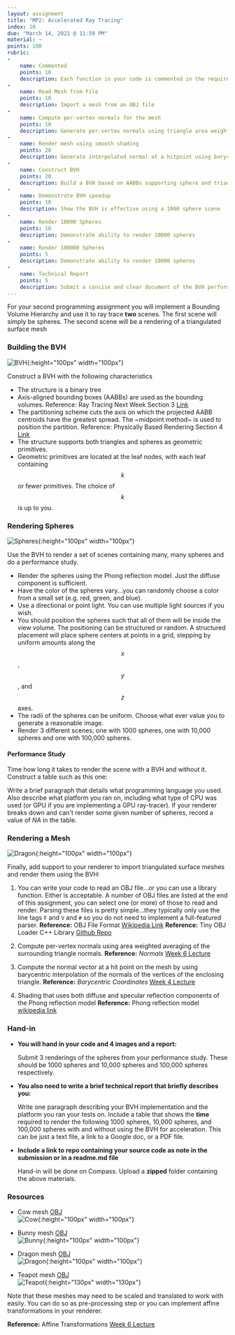 ```yaml
---
layout: assignment
title: "MP2: Accelerated Ray Tracing"
index: 10
due: "March 14, 2021 @ 11:59 PM"
material: ~
points: 100
rubric:
-
    name: Commented
    points: 10
    description: Each function in your code is commented in the required style.
- 
    name: Read Mesh from File
    points: 10
    description: Import a mesh from an OBJ file
-
    name: Compute per-vertex normals for the mesh
    points: 10
    description: Generate per-vertex normals using triangle area weighting
- 
    name: Render mesh using smooth shading 
    points: 20
    description: Generate interpolated normal at a hitpoint using barycentric interpolation of the triangle per-vertex normal
- 
    name: Construct BVH
    points: 20
    description: Build a BVH based on AABBs supporting sphere and triangle geometric primitives.
- 
    name: Demonstrate BVH speedup
    points: 10
    description: Show the BVH is effective using a 1000 sphere scene
-
    name: Render 10000 Spheres
    points: 10
    description: Demonstrate ability to render 10000 spheres
-
    name: Render 100000 Spheres
    points: 5
    description: Demonstrate ability to render 10000 spheres
-
    name: Technical Report
    points: 5
    description: Submit a concise and clear document of the BVH performance.
---
```


For your second programming assignment you will implement a Bounding Volume Hierarchy and use it to ray trace **two** scenes. The first scene will simply be spheres. The second scene will be a rendering of a triangulated surface mesh

### Building the BVH

![BVH](https://illinois-cs419.github.io/img/bvh2.PNG){:height="100px" width="100px"}

Construct a BVH with the following characteristics

+ The structure is a binary tree 
+ Axis-aligned bounding boxes (AABBs) are used as the bounding volumes.
  Reference: Ray Tracing Next Week Section 3 [Link]()
+ The partitioning scheme cuts the axis on which the projected AABB centroids have the greatest spread.
   The ~midpoint method~  is used to position the partition.
  Reference: Physically Based Rendering Section 4 [Link]()
+ The structure supports both triangles and spheres as geometric primitives. 
+ Geometric primitives are located at the leaf nodes, with each leaf containing $$k$$ or fewer primitives.
  The choice of $$k$$ is up to you.

### Rendering Spheres

![Spheres](https://illinois-cs419.github.io/img/spheres.PNG){:height="100px" width="100px"}

Use the BVH to render a set of scenes containing many, many spheres and do a performance study. 

+ Render the spheres using the Phong reflection model. Just the diffuse component is sufficient.
+ Have the color of the spheres vary...you can randomly choose a color from a small set (e.g. red, green, and blue).
+ Use a directional or point light. You can use multiple light sources if you wish.
+ You should position the spheres such that all of them will be inside the view volume.
  The positioning can be structured or random. A structured placement will place sphere centers at points in a grid, stepping by uniform amounts along the $$x$$, $$y$$, and $$z$$ axes.
+ The radii of the spheres can be uniform. Choose what ever value you to generate a reasonable image.
+ Render 3 different scenes; one with 1000 spheres, one with 10,000 spheres and one with 100,000 spheres.

#### Performance Study

Time how long it takes to render the scene with a BVH and without it. Construct a table such as this one:

Write a brief paragraph that details what programming language you used. Also describe what platform you ran on, including what type of CPU was used (or GPU if you are implementing a GPU ray-tracer). If your renderer breaks down and can't render some given number of spheres, record a value of _NA_ in the table.   

### Rendering a Mesh

![Dragon](https://github.com/illinois-cs419/illinois-cs419.github.io/raw/master/img/dragon.PNG){:height="100px" width="100px"}

Finally, add support to your renderer to import triangulated surface meshes and render them using the BVH:

1. You can write your code to read an OBJ file...or you can use a library function. Either is acceptable.
    A number of OBJ files are listed at the end of this assignment, you can select one (or more) of those to read and render. Parsing these files is pretty simple...they typically only use the line tags <code>F</code> and <code>V</code> and <code>#</code> so you do not need to implement a full-featured parser.
  **Reference:** OBJ File Format [Wikipedia Link](https://en.wikipedia.org/wiki/Wavefront_.obj_file#File_format)
  **Reference:** Tiny OBJ Loader C++ Library [Github Repo](https://github.com/tinyobjloader/tinyobjloader)
  
  

2.  Compute per-vertex normals using area weighted averaging of the surrounding triangle normals.
   **Reference:**  _Normals_ [Week 6 Lecture](https://illinois-cs419.github.io/schedule)

3.  Compute the normal vector at a hit point on the mesh by using barycentric interpolation of the normals of the vertices of the enclosing triangle.
   **Reference:**  _Barycentric Coordinates_ [Week 4 Lecture](https://illinois-cs419.github.io/schedule)

4. Shading that uses both diffuse and specular reflection components of the Phong reflection model
   **Reference:** Phong reflection model [wikipedia link](https://en.wikipedia.org/wiki/Phong_reflection_model)
         

### Hand-in

+ **You will hand in your code and 4 images and a report:**

  Submit 3 renderings of the spheres from your performance study. These should be 1000 spheres and 10,000 spheres and 100,000 spheres respectively.

+ **You also need to write a brief technical report that briefly describes you:**

  Write one paragraph describing your BVH implementation and the platform you ran your tests on.
  Include a table that shows the **time** required to render the following 1000 spheres, 10,000 spheres, and 100,000 spheres with and without using the BVH for acceleration. This can be just a text file, a link to a Google doc, or a PDF file.

+ **Include a link to repo containing your source code as note in the submission or in a readme.md file**

  Hand-in will be done on Compass. Upload a **zipped** folder containing the above materials.

### Resources

+ Cow mesh [OBJ](https://raw.githubusercontent.com/UIllinoisGraphics/CS296/master/Meshes/cow.obj)  
![Cow](https://illinois-cs419.github.io//img/cow_snopshot.jpg){:height="100px" width="100px"}

+ Bunny mesh [OBJ](https://github.com/UIllinoisGraphics/CS296/blob/master/Meshes/bunny.obj?raw=true)  
![Bunny](https://illinois-cs419.github.io//img/bunny_snopshot.jpg){:height="100px" width="100px"}

+ Dragon mesh [OBJ](https://raw.githubusercontent.com/UIllinoisGraphics/CS296/master/Meshes/dragon.obj)  
![Dragon](https://illinois-cs419.github.io//img/dragon_snopshot.jpg){:height="100px" width="100px"}

+ Teapot mesh [OBJ](https://raw.githubusercontent.com/UIllinoisGraphics/CS296/master/Meshes/teapot.obj)  
![Teapot](https://github.com/illinois-cs419/illinois-cs419.github.io/raw/master/img/utah.png){:height="130px" width="130px"}

Note that these meshes may need to be scaled and translated to work with easily. You can do so as pre-processing step or you can implement affine transformations in your renderer.

**Reference:** Affine Transformations [Week 6 Lecture](https://illinois-cs419.github.io/schedule)
